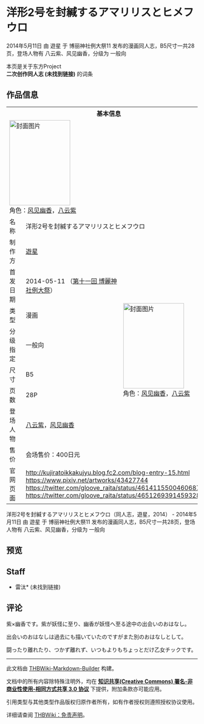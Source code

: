 # 洋形2号を封緘するアマリリスとヒメフウロ

<!-- source html: G:\repos\THBWiki-Markdown-Builder\THBWikiMarkdown\Temp\main\2\2b\ns0%3A%E6%B4%8B%E5%BD%A22%E5%8F%B7%E3%82%92%E5%B0%81%E7%B7%98%E3%81%99%E3%82%8B%E3%82%A2%E3%83%9E%E3%83%AA%E3%83%AA%E3%82%B9%E3%81%A8%E3%83%92%E3%83%A1%E3%83%95%E3%82%A6%E3%83%AD.html -->

2014年5月11日 由 遊星 于 博丽神社例大祭11 发布的漫画同人志，B5尺寸一共28页，登场人物有 八云紫、风见幽香，分级为 一般向

本页是关于东方Project  
 **二次创作同人志 (未找到链接)** 的词条
## 作品信息

<table><tbody><tr><th colspan="3">基本信息</th></tr><tr><td class="cover-artwork-mobile" colspan="2"><a href="./文件-洋形2号を封緘するアマリリスとヒメフウロ封面.jpg.md" class="image" title="封面图片"><img alt="封面图片" src="https://upload.thwiki.cc/thumb/3/37/%E6%B4%8B%E5%BD%A22%E5%8F%B7%E3%82%92%E5%B0%81%E7%B7%98%E3%81%99%E3%82%8B%E3%82%A2%E3%83%9E%E3%83%AA%E3%83%AA%E3%82%B9%E3%81%A8%E3%83%92%E3%83%A1%E3%83%95%E3%82%A6%E3%83%AD%E5%B0%81%E9%9D%A2.jpg/160px-%E6%B4%8B%E5%BD%A22%E5%8F%B7%E3%82%92%E5%B0%81%E7%B7%98%E3%81%99%E3%82%8B%E3%82%A2%E3%83%9E%E3%83%AA%E3%83%AA%E3%82%B9%E3%81%A8%E3%83%92%E3%83%A1%E3%83%95%E3%82%A6%E3%83%AD%E5%B0%81%E9%9D%A2.jpg" decoding="async" loading="lazy" width="160" height="224" srcset="https://upload.thwiki.cc/thumb/3/37/%E6%B4%8B%E5%BD%A22%E5%8F%B7%E3%82%92%E5%B0%81%E7%B7%98%E3%81%99%E3%82%8B%E3%82%A2%E3%83%9E%E3%83%AA%E3%83%AA%E3%82%B9%E3%81%A8%E3%83%92%E3%83%A1%E3%83%95%E3%82%A6%E3%83%AD%E5%B0%81%E9%9D%A2.jpg/240px-%E6%B4%8B%E5%BD%A22%E5%8F%B7%E3%82%92%E5%B0%81%E7%B7%98%E3%81%99%E3%82%8B%E3%82%A2%E3%83%9E%E3%83%AA%E3%83%AA%E3%82%B9%E3%81%A8%E3%83%92%E3%83%A1%E3%83%95%E3%82%A6%E3%83%AD%E5%B0%81%E9%9D%A2.jpg 1.5x, https://upload.thwiki.cc/thumb/3/37/%E6%B4%8B%E5%BD%A22%E5%8F%B7%E3%82%92%E5%B0%81%E7%B7%98%E3%81%99%E3%82%8B%E3%82%A2%E3%83%9E%E3%83%AA%E3%83%AA%E3%82%B9%E3%81%A8%E3%83%92%E3%83%A1%E3%83%95%E3%82%A6%E3%83%AD%E5%B0%81%E9%9D%A2.jpg/320px-%E6%B4%8B%E5%BD%A22%E5%8F%B7%E3%82%92%E5%B0%81%E7%B7%98%E3%81%99%E3%82%8B%E3%82%A2%E3%83%9E%E3%83%AA%E3%83%AA%E3%82%B9%E3%81%A8%E3%83%92%E3%83%A1%E3%83%95%E3%82%A6%E3%83%AD%E5%B0%81%E9%9D%A2.jpg 2x" data-file-width="643" data-file-height="900"></a><div class="cover-char">角色：<a href="./风见幽香.md" title="风见幽香">风见幽香</a>，<a href="./八云紫.md" title="八云紫">八云紫</a></div></td>
</tr><tr><td class="label">名称</td><td colspan="2"> 洋形2号を封緘するアマリリスとヒメフウロ </td></tr><tr><td class="label">制作方</td><td><a href="./遊星.md" title="遊星">遊星</a></td><td class="cover-artwork" rowspan="8" style="min-width:224px;"><a href="./文件-洋形2号を封緘するアマリリスとヒメフウロ封面.jpg.md" class="image" title="封面图片"><img alt="封面图片" src="https://upload.thwiki.cc/thumb/3/37/%E6%B4%8B%E5%BD%A22%E5%8F%B7%E3%82%92%E5%B0%81%E7%B7%98%E3%81%99%E3%82%8B%E3%82%A2%E3%83%9E%E3%83%AA%E3%83%AA%E3%82%B9%E3%81%A8%E3%83%92%E3%83%A1%E3%83%95%E3%82%A6%E3%83%AD%E5%B0%81%E9%9D%A2.jpg/160px-%E6%B4%8B%E5%BD%A22%E5%8F%B7%E3%82%92%E5%B0%81%E7%B7%98%E3%81%99%E3%82%8B%E3%82%A2%E3%83%9E%E3%83%AA%E3%83%AA%E3%82%B9%E3%81%A8%E3%83%92%E3%83%A1%E3%83%95%E3%82%A6%E3%83%AD%E5%B0%81%E9%9D%A2.jpg" decoding="async" loading="lazy" width="160" height="224" srcset="https://upload.thwiki.cc/thumb/3/37/%E6%B4%8B%E5%BD%A22%E5%8F%B7%E3%82%92%E5%B0%81%E7%B7%98%E3%81%99%E3%82%8B%E3%82%A2%E3%83%9E%E3%83%AA%E3%83%AA%E3%82%B9%E3%81%A8%E3%83%92%E3%83%A1%E3%83%95%E3%82%A6%E3%83%AD%E5%B0%81%E9%9D%A2.jpg/240px-%E6%B4%8B%E5%BD%A22%E5%8F%B7%E3%82%92%E5%B0%81%E7%B7%98%E3%81%99%E3%82%8B%E3%82%A2%E3%83%9E%E3%83%AA%E3%83%AA%E3%82%B9%E3%81%A8%E3%83%92%E3%83%A1%E3%83%95%E3%82%A6%E3%83%AD%E5%B0%81%E9%9D%A2.jpg 1.5x, https://upload.thwiki.cc/thumb/3/37/%E6%B4%8B%E5%BD%A22%E5%8F%B7%E3%82%92%E5%B0%81%E7%B7%98%E3%81%99%E3%82%8B%E3%82%A2%E3%83%9E%E3%83%AA%E3%83%AA%E3%82%B9%E3%81%A8%E3%83%92%E3%83%A1%E3%83%95%E3%82%A6%E3%83%AD%E5%B0%81%E9%9D%A2.jpg/320px-%E6%B4%8B%E5%BD%A22%E5%8F%B7%E3%82%92%E5%B0%81%E7%B7%98%E3%81%99%E3%82%8B%E3%82%A2%E3%83%9E%E3%83%AA%E3%83%AA%E3%82%B9%E3%81%A8%E3%83%92%E3%83%A1%E3%83%95%E3%82%A6%E3%83%AD%E5%B0%81%E9%9D%A2.jpg 2x" data-file-width="643" data-file-height="900"></a><div class="cover-char">角色：<a href="./风见幽香.md" title="风见幽香">风见幽香</a>，<a href="./八云紫.md" title="八云紫">八云紫</a></div></td>
</tr><tr><td class="label">首发日期</td><td>2014-05-11&#160;（<a href="/展会作品列表?e=%E5%8D%9A%E4%B8%BD%E7%A5%9E%E7%A4%BE%E4%BE%8B%E5%A4%A7%E7%A5%AD%2311">第十一回 博麗神社例大祭</a>）</td></tr><tr><td class="label">类型</td><td>漫画</td></tr><tr><td class="label">分级指定</td><td>一般向</td></tr><tr><td class="label">尺寸</td><td>B5</td></tr><tr><td class="label">页数</td><td>28P</td></tr><tr><td class="label">登场人物</td><td><a href="./八云紫.md" title="八云紫">八云紫</a>，<a href="./风见幽香.md" title="风见幽香">风见幽香</a></td></tr><tr><td class="label">售价</td><td>会场售价：400日元</td></tr>
<tr><td class="label">官网页面</td><td colspan="2"><a rel="nofollow" class="external free" href="http://kujiratoikkakujyu.blog.fc2.com/blog-entry-15.html">http://kujiratoikkakujyu.blog.fc2.com/blog-entry-15.html</a><br><a rel="nofollow" class="external free" href="https://www.pixiv.net/artworks/43427744">https://www.pixiv.net/artworks/43427744</a><br><a rel="nofollow" class="external free" href="https://twitter.com/gloove_raita/status/461411550046068736">https://twitter.com/gloove_raita/status/461411550046068736</a><br><a rel="nofollow" class="external free" href="https://twitter.com/gloove_raita/status/465126939145932800">https://twitter.com/gloove_raita/status/465126939145932800</a></td></tr></tbody></table>

洋形2号を封緘するアマリリスとヒメフウロ（同人志，遊星，2014） - 2014年5月11日 由 遊星 于 博丽神社例大祭11 发布的漫画同人志，B5尺寸一共28页，登场人物有 八云紫、风见幽香，分级为 一般向
## 预览
## Staff
- 雷汰* (未找到链接)

## 评论

  
紫×幽香です。紫が妖怪に至り、幽香が妖怪へ至る途中の出会いのおはなし。  

出会いのおはなしは過去にも描いていたのですがまた別のおはなしとして。  

闘ったり離れたり、つかず離れず、いつもよりもちょっとだけ乙女チックです。
  


  
  

  





---

此文档由 [THBWiki-Markdown-Builder](https://github.com/Delsin-Yu/THBWiki-Markdown-Builder) 构建。

文档中的所有内容除特殊注明外，均在 [**知识共享(Creative Commons) 署名-非商业性使用-相同方式共享 3.0 协议**](https://creativecommons.org/licenses/by-sa/3.0/deed.zh-hans) 下提供，附加条款亦可能应用。

引用类型与其他类型作品版权归原作者所有，如有作者授权则遵照授权协议使用。

详细请查阅 [THBWiki：免责声明](https://thbwiki.cc/THBWiki:%E5%85%8D%E8%B4%A3%E5%A3%B0%E6%98%8E)。

